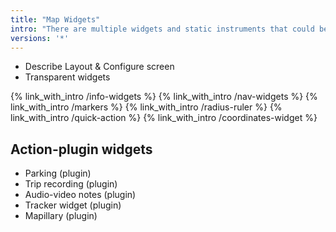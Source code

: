 ```yaml
---
title: "Map Widgets"
intro: "There are multiple widgets and static instruments that could be overlaid & interacted with the map"
versions: '*'
---
```


- Describe  Layout & Configure screen
- Transparent widgets

{% link_with_intro /info-widgets %}
{% link_with_intro /nav-widgets %}
{% link_with_intro /markers %}
{% link_with_intro /radius-ruler %}
{% link_with_intro /quick-action %}
{% link_with_intro /coordinates-widget %}

## Action-plugin widgets
- Parking (plugin)
- Trip recording (plugin)
- Audio-video notes (plugin)
- Tracker widget (plugin)
- Mapillary (plugin)
